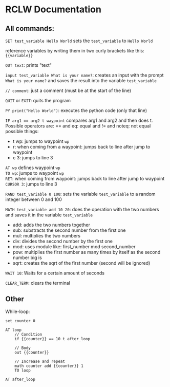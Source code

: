 # RCLW Documentation

## All commands:

`SET test_variable Hello World` sets the `test_variable` to `Hello World`

reference variables by writing them in two curly brackets like this: `{{variable}}`

`OUT text`: prints "text"

`input test_variable What is your name?`: creates an input with the prompt `What is your name?` and saves the result into the variable `test_variable`

`// comment`: just a comment (must be at the start of the line)

`QUIT` or `EXIT`: quits the program

`PY print("Hello World")`: executes the python code (only that line)

`IF arg1 == arg2 t waypoint` compares arg1 and arg2 and then does t.  
Possible operators are: == and eq: equal and != and noteq: not equal  
possible things:

-   t wp: jumps to waypoint `wp`
-   r: when coming from a waypoint: jumps back to line after jump to waypoint
-   c 3: jumps to line 3

`AT wp` defines waypoint `wp`  
`TO wp`: jumps to waypoint `wp`  
`RET`: when coming from waypoint: jumps back to line after jump to waypoint  
`CURSOR 3`: jumps to line 3

`RAND test_variable 0 100`: sets the variable `test_variable` to a random integer between 0 and 100

`MATH test_variable add 10 20`: does the operation with the two numbers and saves it in the variable `test_variable`

-   add: adds the two numbers together
-   sub: substracts the second number from the first one
-   mul: multiplies the two numbers
-   div: divides the second number by the first one
-   mod: uses module like: first_number mod second_number
-   pow: multiplies the first number as many times by itself as the second number big is
-   sqrt: creates the sqrt of the first number (second will be ignored)

`WAIT 10`: Waits for a certain amount of seconds

`CLEAR_TERM`: clears the terminal

## Other

While-loop:

```
set counter 0

AT loop
    // Condition
    if {{counter}} == 10 t after_loop

    // Body
    out {{counter}}

    // Increase and repeat
    math counter add {{counter}} 1
    TO loop

AT after_loop
```
